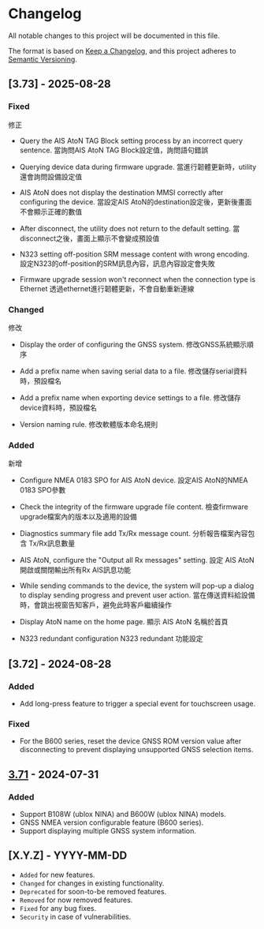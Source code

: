 # Changelog

All notable changes to this project will be documented in this file.

The format is based on [Keep a Changelog](https://keepachangelog.com/en/1.1.0/),
and this project adheres to [Semantic Versioning](https://semver.org/spec/v2.0.0.html).

## [3.73] - 2025-08-28

### Fixed
修正

- Query the AIS AtoN TAG Block setting process by an incorrect query sentence.
當詢問AIS AtoN TAG Block設定值，詢問語句錯誤

- Querying device data during firmware upgrade.
當進行韌體更新時，utility還會詢問設備設定值

- AIS AtoN does not display the destination MMSI correctly after configuring the device.
當設定AIS AtoN的destination設定後，更新後畫面不會顯示正確的數值

- After disconnect, the utility does not return to the default setting.
當disconnect之後，畫面上顯示不會變成預設值

- N323 setting off-position SRM message content with wrong encoding.
設定N323的off-position的SRM訊息內容，訊息內容設定會失敗

- Firmware upgrade session won't reconnect when the connection type is Ethernet
透過ethernet進行韌體更新，不會自動重新連線

### Changed
修改

- Display the order of configuring the GNSS system.
修改GNSS系統顯示順序

- Add a prefix name when saving serial data to a file.
修改儲存serial資料時，預設檔名

- Add a prefix name when exporting device settings to a file.
修改儲存device資料時，預設檔名

- Version naming rule.
修改軟體版本命名規則 

### Added
新增

- Configure NMEA 0183 SPO for AIS AtoN device.
設定AIS AtoN的NMEA 0183 SPO參數

- Check the integrity of the firmware upgrade file content.
檢查firmware upgrade檔案內的版本以及適用的設備

- Diagnostics summary file add Tx/Rx message count.
分析報告檔案內容包含 Tx/Rx訊息數量

- AIS AtoN, configure the "Output all Rx messages" setting.
設定 AIS AtoN 開啟或關閉輸出所有Rx AIS訊息功能

- While sending commands to the device, the system will pop-up a dialog to display sending progress and prevent user action.
當在傳送資料給設備時，會跳出視窗告知客戶，避免此時客戶繼續操作

- Display AtoN name on the home page.
顯示 AIS AtoN 名稱於首頁

- N323 redundant configuration
N323 redundant 功能設定

## [3.72] - 2024-08-28

### Added

- Add long-press feature to trigger a special event for touchscreen usage.

### Fixed

- For the B600 series, reset the device GNSS ROM version value after disconnecting to prevent displaying unsupported GNSS selection items. 

## [3.71] - 2024-07-31

### Added

- Support B108W (ublox NINA) and B600W (ublox NINA) models.
- GNSS NMEA version configurable feature (B600 series).
- Support displaying multiple GNSS system information.

## [X.Y.Z] - YYYY-MM-DD

- `Added` for new features.
- `Changed` for changes in existing functionality.
- `Deprecated` for soon-to-be removed features.
- `Removed` for now removed features.
- `Fixed` for any bug fixes.
- `Security` in case of vulnerabilities.

[3.71]: https://gitlab.base.alltekmarine.com/leslieyang/aisdev/-/tags/3.71
